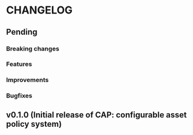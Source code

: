 # CHANGELOG

## Pending

### Breaking changes

### Features

### Improvements

### Bugfixes

## v0.1.0 (Initial release of CAP: configurable asset policy system)
